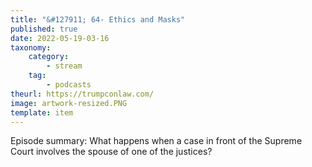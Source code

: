 ```yaml
---
title: "&#127911; 64- Ethics and Masks"
published: true
date: 2022-05-19-03-16
taxonomy:
    category:
        - stream
    tag:
        - podcasts
theurl: https://trumpconlaw.com/
image: artwork-resized.PNG
template: item
---
```


Episode summary: What happens when a case in front of the Supreme Court involves the spouse of one of the justices?
